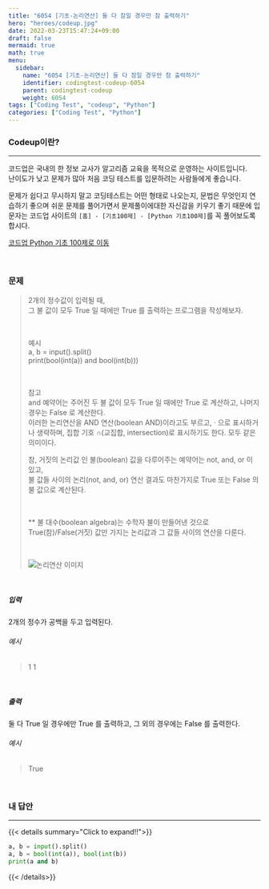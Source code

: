 ```yaml
---
title: "6054 [기초-논리연산] 둘 다 참일 경우만 참 출력하기"
hero: "heroes/codeup.jpg"
date: 2022-03-23T15:47:24+09:00
draft: false
mermaid: true
math: true
menu:
  sidebar:
    name: "6054 [기초-논리연산] 둘 다 참일 경우만 참 출력하기"
    identifier: codingtest-codeup-6054
    parent: codingtest-codeup
    weight: 6054
tags: ["Coding Test", "codeup", "Python"]
categories: ["Coding Test", "Python"]
---
```


### Codeup이란?
---
코드업은 국내의 한 정보 교사가 알고리즘 교육을 목적으로 운영하는 사이트입니다.\
난이도가 낮고 문제가 많아 처음 코딩 테스트를 입문하려는 사람들에게 좋습니다.

문제가 쉽다고 무시하지 말고 코딩테스트는 어떤 형태로 나오는지, 문법은 무엇인지 연습하기 좋으며 쉬운 문제를 풀어가면서 문제풀이에대한 자신감을 키우기 좋기 때문에 입문자는 코드업 사이트의 `[홈] - [기초100제] - [Python 기초100제]`를 꼭 풀어보도록 합시다.

[코드업 Python 기초 100제로 이동](https://codeup.kr/problemsetsol.php?psid=33)


&nbsp;

### 문제
> 2개의 정수값이 입력될 때,\
> 그 불 값이 모두 True 일 때에만 True 를 출력하는 프로그램을 작성해보자.
> 
> &nbsp;
> 
> 예시\
> a, b = input().split()\
> print(bool(int(a)) and bool(int(b)))
> 
> &nbsp;
> 
> 참고\
> and 예약어는 주어진 두 불 값이 모두 True 일 때에만 True 로 계산하고, 나머지 경우는 False 로 계산한다.\
> 이러한 논리연산을 AND 연산(boolean AND)이라고도 부르고, · 으로 표시하거나 생략하며, 집합 기호 ∩(교집합, intersection)로 표시하기도 한다. 
> 모두 같은 의미이다.
> 
> 참, 거짓의 논리값 인 불(boolean) 값을 다루어주는 예약어는 not, and, or 이 있고,\
> 불 값들 사이의 논리(not, and, or) 연산 결과도 마찬가지로 True 또는 False 의 불 값으로 계산된다.
> 
> &nbsp;
> 
> ** 불 대수(boolean algebra)는 수학자 불이 만들어낸 것으로 True(참)/False(거짓) 값만 가지는 논리값과 그 값들 사이의 연산을 다룬다.
> 
> &nbsp;
> 
> ![논리연산 이미지](https://codeup.kr/upload/pimg6219_1.png)

&nbsp;

##### 입력
2개의 정수가 공백을 두고 입력된다.
###### 예시
> 1 1

&nbsp;

##### 출력
둘 다 True 일 경우에만 True 를 출력하고, 그 외의 경우에는 False 를 출력한다.
###### 예시
> True

&nbsp;

### 내 답안
---
{{< details summary="Click to expand!!">}}
```python
a, b = input().split()
a, b = bool(int(a)), bool(int(b))
print(a and b)
```
{{< /details>}}